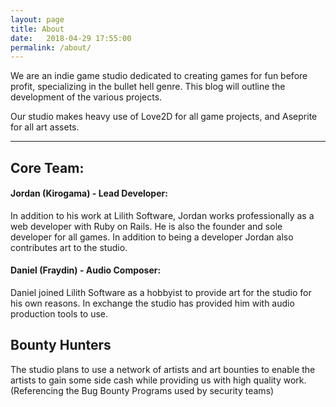 ```yaml
---
layout: page
title: About
date:   2018-04-29 17:55:00
permalink: /about/
---
```


We are an indie game studio dedicated to creating games 
for fun before profit, specializing in the bullet hell
genre. This blog will outline the development of the 
various projects.

Our studio makes heavy use of Love2D for all game projects,
and Aseprite for all art assets. 

---

## Core Team:

#### Jordan (Kirogama) - Lead Developer:
In addition to his work at Lilith Software, Jordan works
professionally as a web developer with Ruby on Rails. He is
also the founder and sole developer for all games. In addition
to being a developer Jordan also contributes art to the studio.

#### Daniel (Fraydin) - Audio Composer:
Daniel joined Lilith Software as a hobbyist to provide art 
for the studio for his own reasons. In exchange the studio
has provided him with audio production tools to use.

## Bounty Hunters
The studio plans to use a network of artists and art bounties
to enable the artists to gain some side cash while providing
us with high quality work. (Referencing the Bug Bounty Programs
used by security teams)
